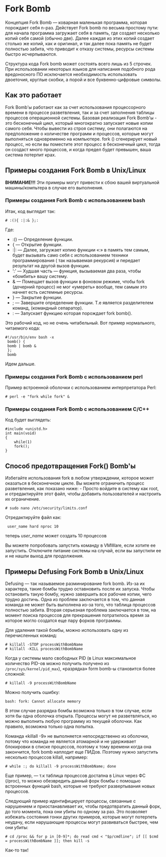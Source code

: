 # Fork Bomb #

Концепция Fork Bomb — коварная маленькая программа, которая порождает себя n-раз. 
Действует Fork bomb по весьма простому пути: для начала программа загружает себя в память, где создает несколько копий себя самой (обычно две). Далее каждая из этих копий создает столько же копий, как и оригинал, и так далее пока память не будет полностью забита, что приводит к отказу системы, ресурсы системы быстро исчерпываются. 

Структура кода Fork bomb может состоять всего лишь из 5 строчек. 
При использовании некоторых языков для написания подобного рода вредоносного ПО исключается необходимость использовать двоеточия, круглые скобки, а порой и все буквенно-цифровые символы.

## Как это работает ##

Fork Bomb'ы работают как за счет использования процессорного времени в процессе разветвления, так и за счет заполнения таблицы процессов операционной системы. Базовая реализация Fork Bomb'ы - это бесконечный цикл, который многократно запускает новые копии самого себя.
Чтобы вывести из строя систему, они полагаются на предположение о количестве программ и процессов, которые могут выполняться одновременно на компьютере. fork () сгенерирует новый процесс, но если вы поместите этот процесс в бесконечный цикл, тогда он создаст много процессов, и когда предел будет превышен, ваша система потерпит крах.

## Примеры создания  Fork Bomb в Unix/Linux ##

**ВНИМАНИЕ!!!** Эти примеры могут привести к сбою вашей виртуальной машины/компьтера в случае его выполнения.

### Примеры создания  Fork Bomb с использованием bash ###

Итак, код выглядит так:

	# :(){ :|:& };:

Где:
   *	:() — Определение функции.
   *	{  — Открытие функции.
   *	:|: — Далее, загружает копию функции «:» в память тем самым, будет вызывать само себя с использованием техники программирования ( так называемая рекурсия) и передает результат на другой вызов функции.
   *	‘:’ — Худшая часть — функция, вызываемая два раза, чтобы «бомбить» вашу систему.
   *	& — Помещает вызов функции в фоновом режиме, чтобы fork (дочерний процесс) не мог «умереть» вообще, тем самым это начнет есть системные ресурсы.
   *	} — Закрытие функции.
   *	; — Завершите определение функции. Т.е является разделителем команд, (командный сепаратор).
   *	: — Запускает функцию которая порождает fork bomb().
	 
Это рабочий код, но не очень читабельный. Вот пример нормального, читаемого кода:
	 
	#!/usr/bin/env bash -x
	 bomb() {
	 bomb | bomb &
	 };
	 bomb
	 
Идем дальше.

### Примеры создания  Fork Bomb с использованием perl ###

Пример встроенной оболочки с использованием интерпретатора Perl:

	# perl -e "fork while fork" &

### Примеры создания  Fork Bomb с использованием C/C++ ###

Код будет выглядеть:

	#include <unistd.h>
	int main(void)
	{
		while(1)
		fork();
	}

## Способ предотвращения Fork() Bomb'ы ##

Избегайте использования fork в любом утверждении, которое может оказаться в бесконечном цикле.
Вы можете ограничить процесс разветвления, как показано ниже: -
Просто войдите в систему как root, и отредактируйте этот файл, чтобы добавить пользователей и настроить их ограничение.

	# sudo nano /etc/security/limits.conf
	
Отредактируйте файл как:

	 user_name hard nproc 10
	 
теперь *user_name* может создать 10 процессов

Вы можете попробовать запустить команду в VMWare, если хотите ее запустить.
Отключите питание системы на случай, если вы запустили ее и не нашли выход для продолжения.

## Примеры Defusing Fork Bomb в Unix/Linux ##

Defusing — так называемое разминирование fork bomb. Из-за их характера, такие бомбы трудно оставновить после их запуска. Чтобы остановить такую бомбу, нужно  завершить все рабочие копии, чего трудно достичь. Одна из проблем заключается в том, что данная команда не может быть выполнена из-за того, что таблица процессов полностью забита. Вторая серьезная проблема заключается в том,  на момент поиска процессов для прекрашения потратилось время за которое могло создатся еще пару форков программы.

Для удаления такой бомбы, можно использовать одну из перечисленных команд:

	# killall -STOP processWithBombName
	# killall -KILL processWithBombName
	
Когда у системы мало свободных PID (в Linux максимальное количество PID-ов можно получить получено из ``` /proc/sys/kernel/pid_max ```), «разрядка» form bomb-ы становится более сложной:

	# killall -9 processWithBombName

Можно получить ошибку:

	bash: fork: Cannot allocate memory

В этом случае разрядка бомбы возможна только в том случае, если хотя бы одна оболочка открыта. Процессы могут не разветвляться, но можно выполнить любую программу из текущей оболочки. Как правило, возможна только одна попытка.

Команда «killall -9» не выполняется непосредственно из оболочки, потому что команда не является атомарной и не удерживает блокировки в списке процессов, поэтому к тому времени когда она закончится, fork bomb наплодит еще ПИДов. Поэтому нужно запустить несколько процессов killall, например:

	# while :; do killall -9 processWithBombName; done
	
Еще пример, — т.к таблица процессов достапна в Linux через ФС (/proc), то можно обезвредить данный форк бомбы с помощью встроенных функций bash, которые не требуют развертывания новых процессов.

Следующий пример идентифицирует процессы, связанные с нарушением и приостанавливает их, чтобы предотвратить данный форк, до того момента, пока они убиты по одному за раз. Это позволяет избежать состояния гонки других примеров, которые могут потерпеть неудачу, если нарушающие процессы могут развиваться быстрее, чем они убиты:

	# cd /proc && for p in [0-9]*; do read cmd < "$p/cmdline"; if [[ $cmd = processWithBombName ]]; then kill -s 
	
Как-то так!
